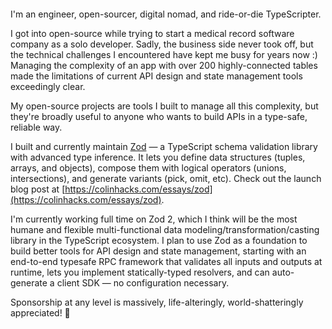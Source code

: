 <p align="center">
  <img src="">
</p>

I'm an engineer, open-sourcer, digital nomad, and ride-or-die TypeScripter.

I got into open-source while trying to start a medical record software company as a solo developer. Sadly, the business side never took off, but the technical challenges I encountered have kept me busy for years now :) Managing the complexity of an app with over 200 highly-connected tables made the limitations of current API design and state management tools exceedingly clear.

My open-source projects are tools I built to manage all this complexity, but they're broadly useful to anyone who wants to build APIs in a type-safe, reliable way.

I built and currently maintain [Zod](https://github.com/colinhacks/zod) — a TypeScript schema validation library with advanced type inference. It lets you define data structures (tuples, arrays, and objects), compose them with logical operators (unions, intersections), and generate variants (pick, omit, etc). Check out the launch blog post at [https://colinhacks.com/essays/zod](https://colinhacks.com/essays/zod).

I'm currently working full time on Zod 2, which I think will be the most humane and flexible multi-functional data modeling/transformation/casting library in the TypeScript ecosystem. I plan to use Zod as a foundation to build better tools for API design and state management, starting with an end-to-end typesafe RPC framework that validates all inputs and outputs at runtime, lets you implement statically-typed resolvers, and can auto-generate a client SDK — no configuration necessary.

Sponsorship at any level is massively, life-alteringly, world-shatteringly appreciated! 🙏
